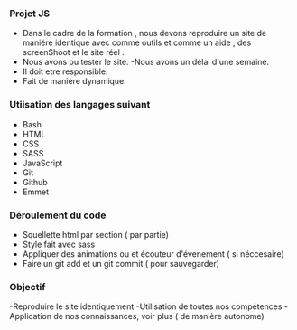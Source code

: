 ### Projet JS

- Dans le cadre de la formation , nous devons reproduire un site de maniére identique avec comme outils et comme un aide , des screenShoot et le site réel .
- Nous avons pu tester le site.
-Nous avons un délai d'une semaine.
- Il doit etre responsible.
- Fait de manière dynamique.



### Utiisation des langages suivant

- Bash
- HTML
- CSS
- SASS
- JavaScript
- Git
- Github
- Emmet

### Déroulement du code

- Squellette html par section ( par partie)
- Style fait avec sass
- Appliquer des animations ou et écouteur d'évenement ( si néccesaire)
- Faire un git add et un git commit ( pour sauvegarder)


### Objectif

-Reproduire le site identiquement
-Utilisation de toutes nos compétences
-Application de nos connaissances, voir plus ( de manière autonome)
